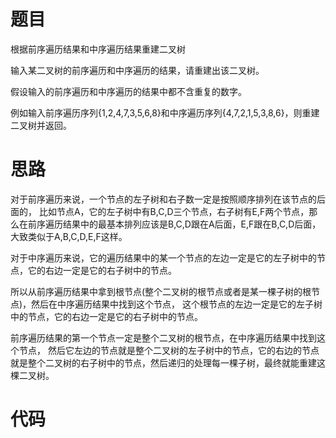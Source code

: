 # 题目

根据前序遍历结果和中序遍历结果重建二叉树

输入某二叉树的前序遍历和中序遍历的结果，请重建出该二叉树。

假设输入的前序遍历和中序遍历的结果中都不含重复的数字。

例如输入前序遍历序列{1,2,4,7,3,5,6,8}和中序遍历序列{4,7,2,1,5,3,8,6}，则重建二叉树并返回。



# 思路

对于前序遍历来说，一个节点的左子树和右子数一定是按照顺序排列在该节点的后面的， 比如节点A，它的左子树中有B,C,D三个节点，右子树有E,F两个节点，那么在前序遍历结果中的最基本排列应该是B,C,D跟在A后面，E,F跟在B,C,D后面，大致类似于A,B,C,D,E,F这样。

 对于中序遍历来说，它的遍历结果中的某一个节点的左边一定是它的左子树中的节点，它的右边一定是它的右子树中的节点。

 所以从前序遍历结果中拿到根节点(整个二叉树的根节点或者是某一棵子树的根节点)，然后在中序遍历结果中找到这个节点， 这个根节点的左边一定是它的左子树中的节点，它的右边一定是它的右子树中的节点。

 前序遍历结果的第一个节点一定是整个二叉树的根节点，在中序遍历结果中找到这个节点， 然后它左边的节点就是整个二叉树的左子树中的节点，它的右边的节点就是整个二叉树的右子树中的节点，然后递归的处理每一棵子树，最终就能重建这棵二叉树。



# 代码